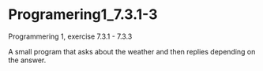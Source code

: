 # Programering1_7.3.1-3
Programmering 1, exercise 7.3.1 - 7.3.3

A small program that asks about the weather and then replies depending on the answer.
